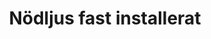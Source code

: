 ---
title: 'Nödljus fast installerat'
symbol_image: 'symbols/kr/25.svg'
weight: 25
card: true
card_color: 'bg-symbol-green'
---
